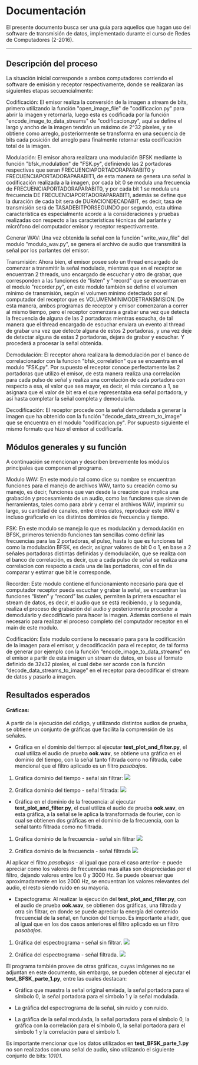 Documentación
===================


El presente documento busca ser una guía para aquellos que hagan uso del software de transmisión de datos, implementado durante el curso de Redes de Computadores (2-2016).

----------
Descripción del proceso
--------------------

La situación inicial corresponde a ambos computadores corriendo el software de emisión y receptor respectivamente, donde se realizaran las siguientes etapas secuencialmente:

Codificación: El emisor realiza la conversión de la imagen a stream de bits, primero utilizando la función "open_image_file" de "codificacion.py" para abrir la imagen y
retornarla, luego esta es codificada por la función "encode_image_to_data_streams" de "codificacion.py", aquí se define el largo y ancho de la imagen tendrán un máximo de
2^32 pixeles, y se obtiene como arreglo, posteriormente se transforma en una secuencia de bits cada posición del arreglo para finalmente retornar esta codificación total
de la imagen.

Modulación: El emisor ahora realizara una modulación BFSK mediante la función "bfsk_modulation" de "FSK.py", definiendo las 2 portadoras respectivas que seran
FRECUENCIAPORTADORAPARABIT0 y FRECUENCIAPORTADORAPARABIT1, de esta manera se genera una señal la codificación realizada a la imagen, por cada bit 0 se modula una frecuencia
de FRECUENCIAPORTADORAPARABIT0, y por cada bit 1 se modula una frecuencia DE FRECUENCIAPORTADORAPARABIT1, además se define que la duración de cada bit sera de DURACIONDECADABIT,
es decir, tasa de transmisión será de TASADEBITPORSEGUNDO por segundo, esta ultima característica es especialmente acorde a la consideraciones y pruebas realizadas con respecto
a las características técnicas del parlante y micrófono del computador emisor y receptor respectivamente.

Generar WAV: Una vez obtenida la señal con la función "write_wav_file" del modulo "modulo_wav.py", se genera el archivo de audio que transmitirá la señal por los parlantes del
emisor.

Transmisión: Ahora bien, el emisor posee solo un thread encargado de comenzar a transmitir la señal modulada, mientras que en el receptor se encuentran 2 threads, uno encargado de
escuchar y otro de grabar, que corresponden a las funciones de "listen" y "record" que se encuentran en el modulo "recorder.py", en este modulo también se define el volumen mínimo
de transmisión, según el volumen mínimo detectado por el computador del receptor que es VOLUMENMINIMODETRANSMISION. De esta manera, ambos programas de receptor y emisor comenzaran
a correr al mismo tiempo, pero el receptor comenzara a grabar una vez que detecta la frecuencia de alguna de las 2 portadoras mientras escucha, de tal manera que el thread encargado
de escuchar enviara un evento al thread de grabar una vez que detecte alguna de estos 2 portadoras, y una vez deje de detectar alguna de estas 2 portadoras, dejara de grabar y escuchar.
Y procederá a procesar la señal obtenida.

Demodulación: El receptor ahora realizara la demodulación por el banco de correlacionador con la funcion "bfsk_correlation" que se encuentra en el modulo "FSK.py". Por supuesto el
receptor conoce perfectamente las 2 portadoras que utilizo el emisor, de esta manera realiza una correlación para cada pulso de señal y realiza una correlación de cada portadora con
respecto a esa, el valor que sea mayor, es decir, el más cercano a 1, se asignara que el valor de bit era el que representaba esa señal portadora, y así hasta completar la señal
completa y demodularla.

Decodificación: El receptor procede con la señal demodulada a generar la imagen que ha obtenido con la función "decode_data_stream_to_image" que se encuentra
en el modulo "codificacion.py". Por supuesto siguiente el mismo formato que hizo el emisor al codificarla.

Módulos generales y su función
--------------------
A continuación se mencionan y describen brevemente los módulos principales que componen el programa. 

Modulo WAV: En este modulo tal como dice su nombre se encuentran funciones para el manejo de archivos WAV, tanto su creación como su manejo, es decir, funciones que
van desde la creación que implica una grabación y procesamiento de un audio, como las funciones que sirven de herramientas, tales como para abrir y cerrar el archivos WAV, imprimir
su largo, su cantidad de canales, entre otros datos, reproducir este WAV e incluso graficarlo en los distintos dominios de frecuencia y tiempo.

FSK: En este modulo se maneja lo que es modulación y demodulación en BFSK, primeros teniendo funciones tan sencillas como definir las frecuencias para las 2 portadoras, el pulso,
hasta lo que es funciones tal como la modulación BFSK, es decir, asignar valores de bit 0 o 1, en base a 2 señales portadoras distintas definidas y demodulación, que se realiza con el
banco de correlación, es decir, que a cada pulso de señal se realiza una correlacion con respecto a cada una de las portadoras, con el fin de comparar y estimar que bit le corresponde.

Recorder: Este modulo contiene el funcionamiento necesario para que el computador receptor pueda escuchar y grabar la señal, se encuentran las funciones “listen” y “record” las cuales,
permiten la primera escuchar el stream de datos, es decir, el audio que se está recibiendo, y la segunda, realiza el proceso de grabación del audio y posteriormente proceder a demodularlo y
decodificarlo para hacer la imagen. Además contiene el main necesario para realizar el proceso completo del computador receptor en el main de este modulo.

Codificación: Este modulo contiene lo necesario para para la codificación de la imagen para el emisor, y decodificación para el receptor, de tal forma de generar por ejemplo con
la función “encode_image_to_data_streams” en el emisor a partir de esta imagen un stream de datos, en base al formato definido de 32x32 pixeles, el cual debe ser acorde con la función
“decode_data_streams_to_image” en el receptor para decodificar el stream de datos y pasarlo a imagen.


Resultados esperados
--------------------

####  Gráficas:

A partir de la ejecución del código, y utilizando distintos audios de prueba, se obtiene un conjunto de gráficas que facilita la comprensión de las señales. 

- Gráfica en el dominio del tiempo: al ejecutar **test_plot_and_filter.py**, el cual utiliza el audio de prueba **ook.wav**, se obtiene una gráfica en el dominio del tiempo, con la señal tanto filtrada como no filtrada, cabe mencional que el filtro aplicado es un filtro *pasabajos*.
              
1) Gráfica dominio del tiempo - señal sin filtrar:
![](https://github.com/redes-usach/redes-equipo-1/blob/master/resources/plots/Time%20domain%20plot.png?raw=true)

1) Gráfica dominio del tiempo - señal filtrada:
![](https://github.com/redes-usach/redes-equipo-1/blob/master/resources/plots/Time%20domain%20plot%20%28FILTERED%29.png?raw=true)

- Gráfica en el dominio de la frecuencia: al ejecutar **test_plot_and_filter.py**, el cual utiliza el audio de prueba **ook.wav**, en esta gráfica, a la señal se le aplica la transformada de fourier, con lo cual se obtienen dos gráficas en el dominio de la frecuencia, con la señal tanto filtrada como no filtrada.

1) Gráfica dominio de la frecuencia - señal sin filtrar
![](https://github.com/redes-usach/redes-equipo-1/blob/master/resources/plots/Frequency%20domain%20plot.png?raw=true)

2) Gráfica dominio de la frecuencia - señal filtrada
![](https://github.com/redes-usach/redes-equipo-1/blob/master/resources/plots/Frequency%20domain%20plot%20%28FILTERED%29.png?raw=true)

Al aplicar el filtro *pasabajos* - al igual que para el caso anterior- e puede apreciar como los valores de frecuencias mas altas son despreciadas por el filtro, dejando valores entre los 0 y 3000 Hz. Se puede observar que aproximadamente en los 2000 Hz, se encuentran los valores relevantes del audio, el resto siendo ruido en su mayoria.

- Espectograma: Al realizar la ejecución del **test_plot_and_filter.py**, con el audio de prueba **ook.wav**, se obtienen dos gráficas, una filtrada y otra sin filtrar, en donde se puede apreciar la energía del contenido frecuencial de la señal, en función del tiempo. Es importante añadir, que al igual que en los dos casos anteriores el filtro aplicado es un filtro *pasabajos*.

1) Gráfica del espectrograma - señal sin filtrar.
![](https://github.com/redes-usach/redes-equipo-1/blob/master/resources/plots/Spectogram%20plot.png?raw=true)

1) Gráfica del espectrograma - señal filtrada.
![](https://github.com/redes-usach/redes-equipo-1/blob/master/resources/plots/Spectogram%20plot%20%28FILTERED%29.png?raw=true)

El programa también provee de otras gráficas, cuyas imágenes no se adjuntan en este documento, sin embargo, se pueden obtener al ejecutar el **test_BFSK_parte_1.py**, entre las cuales destacan:

- Gráfica que muestra la señal original enviada, la señal portadora para el símbolo 0, la señal portadora para el símbolo 1 y la señal modulada.

- La gráfica del espectrograma de la señal, sin ruido y con ruido.

- La gráfica de la señal modulada, la señal portadora para el símbolo 0, la gráfica con la correlación para el símbolo 0, la señal portadora para el símbolo 1 y la correlación para el símbolo 1.

Es importante mencionar que los datos utilizados en **test_BFSK_parte_1.py** no son realizados con una señal de audio, sino utilizando el siguiente conjunto de bits: *10101*.